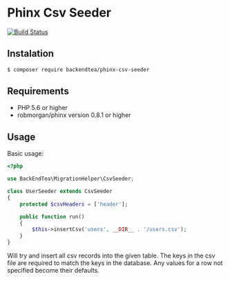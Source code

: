 # Phinx Csv Seeder

[![Build Status](https://travis-ci.org/BackEndTea/Phinx-CSV-Seeder.svg?branch=master)](https://travis-ci.org/BackEndTea/Phinx-CSV-Seeder)

## Instalation

```bash
$ composer require backendtea/phinx-csv-seeder
```

## Requirements

* PHP 5.6 or higher
* robmorgan/phinx version 0.8.1 or higher

## Usage

Basic usage: 
```php
<?php

use BackEndTea\MigrationHelper\CsvSeeder;

class UserSeeder extends CsvSeeder
{
    protected $csvHeaders = ['header'];

    public function run()
    {
        $this->insertCsv('users', __DIR__ . '/users.csv');
    }
}
```
Will try and insert all csv records into the given table. The keys in the csv file are required
to match the keys in the database. Any values for a row not specified become their defaults.

